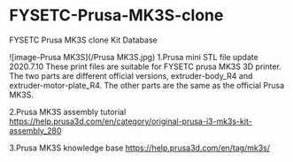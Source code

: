 # FYSETC-Prusa-MK3S-clone
FYSETC Prusa MK3S clone Kit Database

![image-Prusa MK3S](/Prusa MK3S.jpg)
1.Prusa mini STL file update 2020.7.10
These print files are suitable for FYSETC prusa MK3S 3D printer. The two parts are different official versions, extruder-body_R4 and extruder-motor-plate_R4. The other parts are the same as the official Prusa MK3S. 

2.Prusa MK3S assembly tutorial  
<https://help.prusa3d.com/en/category/original-prusa-i3-mk3s-kit-assembly_280>


3.Prusa MK3S knowledge base
<https://help.prusa3d.com/en/tag/mk3s/>